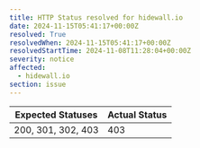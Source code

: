 ```yaml
---
title: HTTP Status resolved for hidewall.io
date: 2024-11-15T05:41:17+00:00Z
resolved: True
resolvedWhen: 2024-11-15T05:41:17+00:00Z
resolvedStartTime: 2024-11-08T11:28:04+00:00Z
severity: notice
affected:
  - hidewall.io
section: issue
---
```


| Expected Statuses | Actual Status  |
|-------------------|----------------|
| 200, 301, 302, 403 | 403 |
